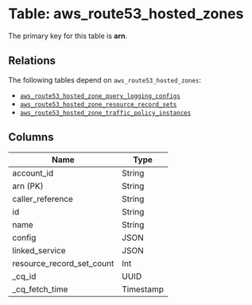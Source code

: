 # Table: aws_route53_hosted_zones


The primary key for this table is **arn**.

## Relations
The following tables depend on `aws_route53_hosted_zones`:
  - [`aws_route53_hosted_zone_query_logging_configs`](aws_route53_hosted_zone_query_logging_configs.md)
  - [`aws_route53_hosted_zone_resource_record_sets`](aws_route53_hosted_zone_resource_record_sets.md)
  - [`aws_route53_hosted_zone_traffic_policy_instances`](aws_route53_hosted_zone_traffic_policy_instances.md)

## Columns
| Name          | Type          |
| ------------- | ------------- |
|account_id|String|
|arn (PK)|String|
|caller_reference|String|
|id|String|
|name|String|
|config|JSON|
|linked_service|JSON|
|resource_record_set_count|Int|
|_cq_id|UUID|
|_cq_fetch_time|Timestamp|